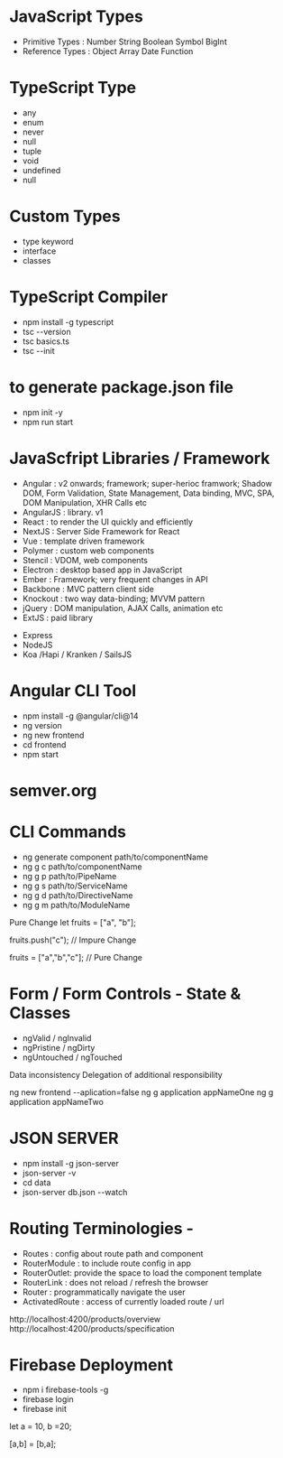 # JavaScript Types

- Primitive Types : Number String Boolean Symbol BigInt
- Reference Types : Object Array Date Function

# TypeScript Type

- any
- enum
- never
- null
- tuple
- void
- undefined
- null

# Custom Types

- type keyword
- interface
- classes

# TypeScript Compiler

- npm install -g typescript
- tsc --version
- tsc basics.ts
- tsc --init

# to generate package.json file

- npm init -y
- npm run start

# JavaScfript Libraries / Framework

- Angular : v2 onwards; framework; super-herioc framwork; Shadow DOM, Form Validation, State Management, Data binding, MVC, SPA, DOM Manipulation, XHR Calls etc
- AngularJS : library. v1
- React : to render the UI quickly and efficiently
- NextJS : Server Side Framework for React
- Vue : template driven framework
- Polymer : custom web components
- Stencil : VDOM, web components
- Electron : desktop based app in JavaScript
- Ember : Framework; very frequent changes in API
- Backbone : MVC pattern client side
- Knockout : two way data-binding; MVVM pattern
- jQuery : DOM manipulation, AJAX Calls, animation etc
- ExtJS : paid library

<!-- Server side -->

- Express
- NodeJS
- Koa /Hapi / Kranken / SailsJS

# Angular CLI Tool

- npm install -g @angular/cli@14
- ng version
- ng new frontend
- cd frontend
- npm start

# semver.org

# CLI Commands

- ng generate component path/to/componentName
- ng g c path/to/componentName
- ng g p path/to/PipeName
- ng g s path/to/ServiceName
- ng g d path/to/DirectiveName
- ng g m path/to/ModuleName

Pure Change
let fruits = ["a", "b"];

fruits.push("c"); // Impure Change

fruits = ["a","b","c"]; // Pure Change

# Form / Form Controls - State & Classes

- ngValid / ngInvalid
- ngPristine / ngDirty
- ngUntouched / ngTouched

Data inconsistency
Delegation of additional responsibility

ng new frontend --aplication=false
ng g application appNameOne
ng g application appNameTwo

# JSON SERVER

- npm install -g json-server
- json-server -v
- cd data
- json-server db.json --watch

# Routing Terminologies -

- Routes : config about route path and component
- RouterModule : to include route config in app
- RouterOutlet: provide the space to load the component template
- RouterLink : does not reload / refresh the browser
- Router : programmatically navigate the user
- ActivatedRoute : access of currently loaded route / url

http://localhost:4200/products/overview
http://localhost:4200/products/specification

# Firebase Deployment

- npm i firebase-tools -g
- firebase login
- firebase init

let a = 10, b =20;

[a,b] = [b,a];
